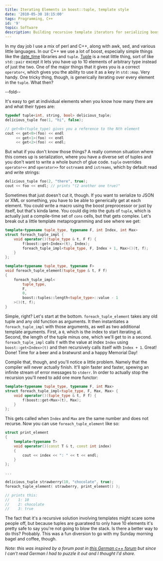 ```yaml
---
title: Iterating Elements in boost::tuple, template style
date: '2010-05-30 18:15:00'
tags: Programming, C++
id: '9'
topic: Software
description: Building recursive template iterators for serializing boost::tuples
---
```


In my day job I use a mix of perl and C++, along with awk, sed, and various little languages. In our C++ we use a lot of boost, especially simple things like the [date_time][] libraries and `tuple`. [Tuple][] is a neat little thing, sort of like `std::pair` except it lets you have up to 10 elements of arbitrary type instead of just the two. One of the major things that it gives you is a correct `operator<`, which gives you the ability to use it as a key in `std::map`. Very handy. One tricky thing, though, is generically iterating over every element in the `tuple`. What then?

[date_time]: http://www.boost.org/doc/libs/1_43_0/doc/html/date_time.html
[Tuple]:     http://www.boost.org/doc/libs/1_43_0/libs/tuple/doc/tuple_users_guide.html
[1]:         http://www.c-plusplus.de/forum/viewtopic-var-p-is-1474821.html#1474821

--fold--

It's easy to get at individual elements when you know how many there are and what their types are:

```c++
typedef tuple<int, string, bool> delicious_tuple;
delicious_tuple foo(1, "hi", false);

// get<N>(tuple_type) gives you a reference to the Nth element
cout << get<0>(foo) << endl
     << get<1>(foo) << endl
     << get<2>(foo) << endl;
```

But what if you don't know those things? A really common situation where this comes up is serialization, where you have a diverse set of tuples and you don't want to write a whole bunch of glue code. `tuple` overrides `operator<<` and `operator>>` for `ostream`s and `istreams`, which by default read and write strings:

```c++
delicious_tuple foo(2, "there", true);
cout << foo << endl; // prints "(2 another one true)"
```

Sometimes that just doesn't cut it, though. If you want to serialize to JSON or XML or something, you have to be able to generically get at each element. You could write a macro using the boost preprocessor or just by itself, but that's kinda lame. You could dig into the guts of `tuple`, which is actually just a compile-time set of `cons` cells, but that gets complex. Let's break out a little template metaprogramming and see where we get:

```c++
template<typename tuple_type, typename F, int Index, int Max>
struct foreach_tuple_impl {
    void operator()(tuple_type & t, F f) {
        f(boost::get<Index>(t), Index);
        foreach_tuple_impl<tuple_type, F, Index + 1, Max>()(t, f);
    }
};

template<typename tuple_type, typename F>
void foreach_tuple_element(tuple_type & t, F f)
{
    foreach_tuple_impl<
        tuple_type,
        F,
        0,
        boost::tuples::length<tuple_type>::value - 1
    >()(t, f);
}
```
    
Simple, right? Let's start at the bottom. `foreach_tuple_element` takes any old tuple and any old function as arguments. It then instantiates a `foreach_tuple_impl` with those arguments, as well as two additional template arguments. First, a `0`, which is the index to start iterating at. Second, the length of the tuple minus one, which we'll get to in a second. `foreach_tuple_impl` calls `f` with the value at index `Index` using `boost::get<Index>(t)` and then recursively calls itself with `Index + 1`. Great! Done! Time for a beer and a bratwurst and a happy Memorial Day!

Compile that, though, and you'll notice a little problem. Namely that the compiler will never actually finish. It'll spin faster and faster, spewing an infinite stream of error messages to `stderr`. In order to actually stop the recursion you'll need to add one more functor:

```c++
template<typename tuple_type, typename F, int Max>
struct foreach_tuple_impl<tuple_type, F, Max, Max> {
    void operator()(tuple_type & t, F f) {
        f(boost::get<Max>(t), Max);
    }
};
```

This gets called when `Index` and `Max` are the same number and does not recurse. Now you can use `foreach_tuple_element` like so:

```c++
struct print_element
{
    template<typename T>
    void operator()(const T & t, const int index)
    {
        cout << index << ": " << t << endl;
    }
};

...

delicious_tuple strawberry(10, "chocolate", true);
foreach_tuple_element( strawberry, print_element() );

// prints this:
//    1: 10
//    2: chocolate
//    3: true
```
    
The fact that it's a recursive solution involving templates might scare some people off, but because tuples are guarateed to only have 10 elements it's pretty safe to say you're not going to blow the stack. Is there a better way to do this? Probably. This was a fun diversion to go with my Sunday morning bagel and coffee, though.

_Note: this was inspired by a forum post in [this German c++ forum][1] but since I can't read German I had to puzzle it out and I thought I'd share._

